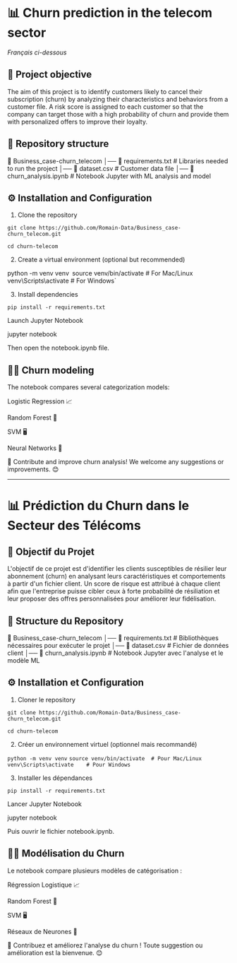 # 📊 Churn prediction in the telecom sector

*Français ci-dessous*

## 📌 Project objective

The aim of this project is to identify customers likely to cancel their subscription (churn) by analyzing their characteristics and behaviors from a customer file. A risk score is assigned to each customer so that the company can target those with a high probability of churn and provide them with personalized offers to improve their loyalty.

## 📂 Repository structure

📁 Business_case-churn_telecom
│── 📄 requirements.txt # Libraries needed to run the project
│── 📄 dataset.csv # Customer data file
│── 📄 churn_analysis.ipynb # Notebook Jupyter with ML analysis and model

## ⚙️ Installation and Configuration

1. Clone the repository

`git clone https://github.com/Romain-Data/Business_case-churn_telecom.git`

`cd churn-telecom`

2. Create a virtual environment (optional but recommended)

python -m venv venv`
`source venv/bin/activate # For Mac/Linux`
`venv\Scripts\activate # For Windows`

3. Install dependencies

`pip install -r requirements.txt`

Launch Jupyter Notebook

jupyter notebook

Then open the notebook.ipynb file.

## 🧑‍💻 Churn modeling

The notebook compares several categorization models:

Logistic Regression 📈

Random Forest 🌲

SVM 🖥️

Neural Networks 🤖



🚀 Contribute and improve churn analysis! We welcome any suggestions or improvements. 😊

------

# 📊 Prédiction du Churn dans le Secteur des Télécoms

## 📌 Objectif du Projet

L'objectif de ce projet est d'identifier les clients susceptibles de résilier leur abonnement (churn) en analysant leurs caractéristiques et comportements à partir d'un fichier client. Un score de risque est attribué à chaque client afin que l'entreprise puisse cibler ceux à forte probabilité de résiliation et leur proposer des offres personnalisées pour améliorer leur fidélisation.

## 📂 Structure du Repository

📁 Business_case-churn_telecom
│── 📄 requirements.txt   # Bibliothèques nécessaires pour exécuter le projet
│── 📄 dataset.csv        # Fichier de données client
│── 📄 churn_analysis.ipynb  # Notebook Jupyter avec l'analyse et le modèle ML

## ⚙️ Installation et Configuration

1. Cloner le repository

`git clone https://github.com/Romain-Data/Business_case-churn_telecom.git`

`cd churn-telecom`

2. Créer un environnement virtuel (optionnel mais recommandé)

`python -m venv venv`
`source venv/bin/activate  # Pour Mac/Linux`
`venv\Scripts\activate    # Pour Windows`

3. Installer les dépendances

`pip install -r requirements.txt`

Lancer Jupyter Notebook

jupyter notebook

Puis ouvrir le fichier notebook.ipynb.

## 🧑‍💻 Modélisation du Churn

Le notebook compare plusieurs modèles de catégorisation :

Régression Logistique 📈

Random Forest 🌲

SVM 🖥️

Réseaux de Neurones 🤖



🚀 Contribuez et améliorez l'analyse du churn ! Toute suggestion ou amélioration est la bienvenue. 😊
